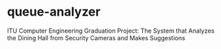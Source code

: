 # queue-analyzer
ITU Computer Engineering Graduation Project: The System that Analyzes the Dining Hall from Security Cameras and Makes Suggestions
